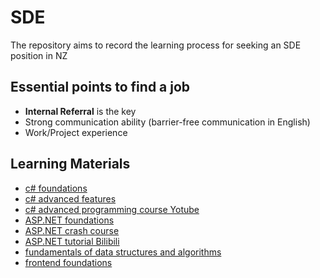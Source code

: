 # SDE
The repository aims to record the learning process for seeking an SDE position in NZ

## Essential points to find a job
- **Internal Referral** is the key
- Strong communication ability (barrier-free communication in English)
- Work/Project experience

## Learning Materials
- [c# foundations](https://www.w3schools.com/cs/index.php) 
- [c# advanced features](https://learn.microsoft.com/en-us/dotnet/csharp/tour-of-csharp/overview)
- [c# advanced programming course Yotube](https://www.youtube.com/watch?v=YT8s-90oDC0&list=PL-mvqMvlNgW-3el7XfyTcd70INUuPZCvG&index=4&t=1337s)
- [ASP.NET foundations](https://www.w3schools.com/asp/default.asp)
- [ASP.NET crash course](https://www.youtube.com/watch?v=6SAFgcMie4U&list=PL-mvqMvlNgW-3el7XfyTcd70INUuPZCvG&index=2)
- [ASP.NET tutorial Bilibili](https://www.bilibili.com/video/BV1pK41137He/?spm_id_from=333.999.0.0&vd_source=7452c7365736d03767a5c0a3193fdabf)
- [fundamentals of data structures and algorithms](https://www.hello-algo.com/chapter_hello_algo/)
- [frontend foundations](https://microsoft.github.io/Web-Dev-For-Beginners/#/)

